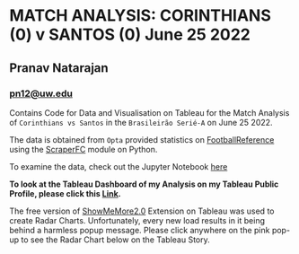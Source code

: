 # MATCH ANALYSIS: CORINTHIANS (0) v SANTOS (0) June 25 2022
## Pranav Natarajan
### pn12@uw.edu

Contains Code for Data and Visualisation on Tableau for the Match Analysis of `Corinthians vs Santos` in the `Brasileirão Serié-A` on June 25 2022.

The data is obtained from `Opta` provided statistics on [FootballReference](https://fbref.com/en/matches/4bf12498/Corinthians-Santos-June-25-2022-Serie-A) using the [ScraperFC](https://scraperfc.readthedocs.io/en/latest/fbref_examples.html) module on Python.

To examine the data, check out the Jupyter Notebook [here](main_analysis.ipynb)

**To look at the Tableau Dashboard of my Analysis on my Tableau Public Profile, please click this [Link](https://public.tableau.com/views/CORvSANJun_25_2022Seri-AMatchAnalysis/PostMatchAnalysis?:language=en-US&:display_count=n&:origin=viz_share_link).**


The free version of [ShowMeMore2.0](https://exchange.tableau.com/products/109) Extension on Tableau was used to create Radar Charts. Unfortunately, every new load results in it being behind a harmless popup message. Please click anywhere on the pink pop-up to see the Radar Chart below on the Tableau Story.
